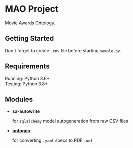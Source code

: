 # MAO Project

Movie Awards Ontology.

## Getting Started

Don't forget to create `.env` file before starting `sample.py`.

## Requirements

Running: Python 3.6+  
Testing: Python 3.8+

## Modules

- **sa-autowrite**

   for `sqlalchemy` model autogeneration from raw CSV files
- [**ontogen**](ontogen/README.md)
   
   for converting `.yaml` specs to RDF `.owl`
